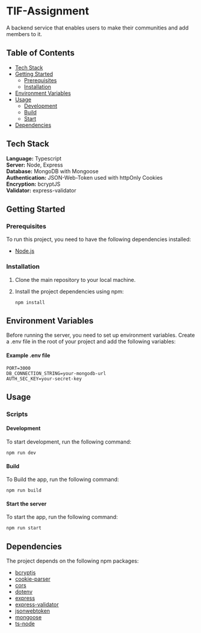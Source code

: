 
# TIF-Assignment

A backend service that enables users to make their communities and add members to it.
## Table of Contents

- [Tech Stack](#tech-stack)
- [Getting Started](#getting-started)
  - [Prerequisites](#prerequisites)
  - [Installation](#installation)
- [Environment Variables](#environment-variables)
- [Usage](#usage)
  - [Development](#development)
  - [Build](#build)
  - [Start](#start-the-server)
- [Dependencies](#dependencies)

## Tech Stack
**Language:** Typescript  
**Server:** Node, Express  
**Database:** MongoDB with Mongoose  
**Authentication:** JSON-Web-Token used with httpOnly Cookies  
**Encryption:** bcryptJS  
**Validator:** express-validator 

## Getting Started

### Prerequisites

To run this project, you need to have the following dependencies installed:

- [Node.js](https://nodejs.org/)

### Installation

1. Clone the main repository to your local machine.

2. Install the project dependencies using npm:

       npm install
    

## Environment Variables
Before running the server, you need to set up environment variables. Create a .env file in the root of your project and add the following variables:

#### Example .env file
    PORT=3000
    DB_CONNECTION_STRING=your-mongodb-url
    AUTH_SEC_KEY=your-secret-key

## Usage

### Scripts
#### Development

To start development, run the following command:

    npm run dev

#### Build
To Build the app, run the following command:

    npm run build

#### Start the server
To start the app, run the following command:

    npm run start




## Dependencies

The project depends on the following npm packages:

- [bcryptjs](https://www.npmjs.com/package/bcryptjs)
- [cookie-parser](https://www.npmjs.com/package/cookie-parser)
- [cors](https://www.npmjs.com/package/cors)
- [dotenv](https://www.npmjs.com/package/dotenv)
- [express](https://www.npmjs.com/package/express)
- [express-validator](https://www.npmjs.com/package/express-validator)
- [jsonwebtoken](https://www.npmjs.com/package/jsonwebtoken)
- [mongoose](https://www.npmjs.com/package/mongoose)
- [ts-node](https://www.npmjs.com/package/ts-node)

